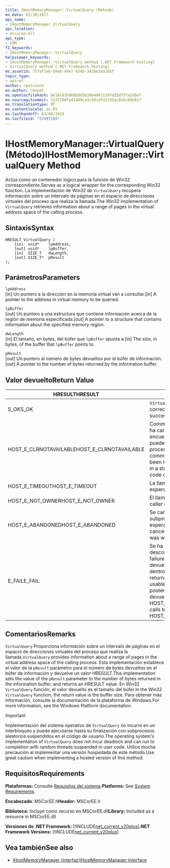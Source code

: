 ```yaml
---
title: IHostMemoryManager::VirtualQuery (Método)
ms.date: 03/30/2017
api_name:
- IHostMemoryManager.VirtualQuery
api_location:
- mscoree.dll
api_type:
- COM
f1_keywords:
- IHostMemoryManager::VirtualQuery
helpviewer_keywords:
- IHostMemoryManager::VirtualQuery method [.NET Framework hosting]
- VirtualQuery method [.NET Framework hosting]
ms.assetid: 757af1e6-b9e8-49e7-b5db-342be3aa205f
topic_type:
- apiref
author: rpetrusha
ms.author: ronpet
ms.openlocfilehash: 8e18c035060b8d5b38649011597d35d75fa2d8ef
ms.sourcegitcommit: 5137208fa414d9ca3c58cdfd2155ac81bc89e917
ms.translationtype: MT
ms.contentlocale: es-ES
ms.lasthandoff: 03/06/2019
ms.locfileid: "57497189"
---
```

# <a name="ihostmemorymanagervirtualquery-method"></a><span data-ttu-id="595b9-102">IHostMemoryManager::VirtualQuery (Método)</span><span class="sxs-lookup"><span data-stu-id="595b9-102">IHostMemoryManager::VirtualQuery Method</span></span>
<span data-ttu-id="595b9-103">Actúa como un contenedor lógico para la función de Win32 correspondiente.</span><span class="sxs-lookup"><span data-stu-id="595b9-103">Serves as a logical wrapper for the corresponding Win32 function.</span></span> <span data-ttu-id="595b9-104">La implementación de Win32 de `VirtualQuery` recupera información sobre un intervalo de páginas en el espacio de direcciones virtuales del proceso que realiza la llamada.</span><span class="sxs-lookup"><span data-stu-id="595b9-104">The Win32 implementation of `VirtualQuery` retrieves information about a range of pages in the virtual address space of the calling process.</span></span>  
  
## <a name="syntax"></a><span data-ttu-id="595b9-105">Sintaxis</span><span class="sxs-lookup"><span data-stu-id="595b9-105">Syntax</span></span>  
  
```  
HRESULT VirtualQuery (  
    [in]  void*    lpAddress,  
    [out] void*    lpBuffer,  
    [in]  SIZE_T   dwLength,  
    [out] SIZE_T*  pResult  
);  
```  
  
## <a name="parameters"></a><span data-ttu-id="595b9-106">Parámetros</span><span class="sxs-lookup"><span data-stu-id="595b9-106">Parameters</span></span>  
 `lpAddress`  
 <span data-ttu-id="595b9-107">[in] Un puntero a la dirección en la memoria virtual van a consultar.</span><span class="sxs-lookup"><span data-stu-id="595b9-107">[in] A pointer to the address in virtual memory to be queried.</span></span>  
  
 `lpBuffer`  
 <span data-ttu-id="595b9-108">[out] Un puntero a una estructura que contiene información acerca de la región de memoria especificada.</span><span class="sxs-lookup"><span data-stu-id="595b9-108">[out] A pointer to a structure that contains information about the specified memory region.</span></span>  
  
 `dwLength`  
 <span data-ttu-id="595b9-109">[in] El tamaño, en bytes, del búfer que `lpBuffer` apunta a.</span><span class="sxs-lookup"><span data-stu-id="595b9-109">[in] The size, in bytes, of the buffer that `lpBuffer` points to.</span></span>  
  
 `pResult`  
 <span data-ttu-id="595b9-110">[out] Un puntero al número de bytes devueltos por el búfer de información.</span><span class="sxs-lookup"><span data-stu-id="595b9-110">[out] A pointer to the number of bytes returned by the information buffer.</span></span>  
  
## <a name="return-value"></a><span data-ttu-id="595b9-111">Valor devuelto</span><span class="sxs-lookup"><span data-stu-id="595b9-111">Return Value</span></span>  
  
|<span data-ttu-id="595b9-112">HRESULT</span><span class="sxs-lookup"><span data-stu-id="595b9-112">HRESULT</span></span>|<span data-ttu-id="595b9-113">Descripción</span><span class="sxs-lookup"><span data-stu-id="595b9-113">Description</span></span>|  
|-------------|-----------------|  
|<span data-ttu-id="595b9-114">S_OK</span><span class="sxs-lookup"><span data-stu-id="595b9-114">S_OK</span></span>|<span data-ttu-id="595b9-115">`VirtualQuery` se devolvió correctamente.</span><span class="sxs-lookup"><span data-stu-id="595b9-115">`VirtualQuery` returned successfully.</span></span>|  
|<span data-ttu-id="595b9-116">HOST_E_CLRNOTAVAILABLE</span><span class="sxs-lookup"><span data-stu-id="595b9-116">HOST_E_CLRNOTAVAILABLE</span></span>|<span data-ttu-id="595b9-117">Common language runtime (CLR) no se ha cargado en un proceso o el CLR se encuentra en un estado en el que no se puede ejecutar código administrado o procesar la llamada correctamente.</span><span class="sxs-lookup"><span data-stu-id="595b9-117">The common language runtime (CLR) has not been loaded into a process, or the CLR is in a state in which it cannot run managed code or process the call successfully.</span></span>|  
|<span data-ttu-id="595b9-118">HOST_E_TIMEOUT</span><span class="sxs-lookup"><span data-stu-id="595b9-118">HOST_E_TIMEOUT</span></span>|<span data-ttu-id="595b9-119">La llamada ha agotado el tiempo de espera.</span><span class="sxs-lookup"><span data-stu-id="595b9-119">The call timed out.</span></span>|  
|<span data-ttu-id="595b9-120">HOST_E_NOT_OWNER</span><span class="sxs-lookup"><span data-stu-id="595b9-120">HOST_E_NOT_OWNER</span></span>|<span data-ttu-id="595b9-121">El llamador no posee el bloqueo.</span><span class="sxs-lookup"><span data-stu-id="595b9-121">The caller does not own the lock.</span></span>|  
|<span data-ttu-id="595b9-122">HOST_E_ABANDONED</span><span class="sxs-lookup"><span data-stu-id="595b9-122">HOST_E_ABANDONED</span></span>|<span data-ttu-id="595b9-123">Se canceló un evento mientras un subproceso bloqueado o fibra estaba esperando en ella.</span><span class="sxs-lookup"><span data-stu-id="595b9-123">An event was canceled while a blocked thread or fiber was waiting on it.</span></span>|  
|<span data-ttu-id="595b9-124">E_FAIL</span><span class="sxs-lookup"><span data-stu-id="595b9-124">E_FAIL</span></span>|<span data-ttu-id="595b9-125">Se ha producido un error irrecuperable desconocido.</span><span class="sxs-lookup"><span data-stu-id="595b9-125">An unknown catastrophic failure occurred.</span></span> <span data-ttu-id="595b9-126">Cuando un método devuelve E_FAIL, CLR ya no es utilizable dentro del proceso.</span><span class="sxs-lookup"><span data-stu-id="595b9-126">When a method returns E_FAIL, the CLR is no longer usable within the process.</span></span> <span data-ttu-id="595b9-127">Las llamadas posteriores a métodos de hospedaje devuelven HOST_E_CLRNOTAVAILABLE.</span><span class="sxs-lookup"><span data-stu-id="595b9-127">Subsequent calls to hosting methods return HOST_E_CLRNOTAVAILABLE.</span></span>|  
  
## <a name="remarks"></a><span data-ttu-id="595b9-128">Comentarios</span><span class="sxs-lookup"><span data-stu-id="595b9-128">Remarks</span></span>  
 <span data-ttu-id="595b9-129">`VirtualQuery` Proporciona información sobre un intervalo de páginas en el espacio de direcciones virtuales del proceso que realiza la llamada.</span><span class="sxs-lookup"><span data-stu-id="595b9-129">`VirtualQuery` provides information about a range of pages in the virtual address space of the calling process.</span></span> <span data-ttu-id="595b9-130">Esta implementación establece el valor de la `pResult` parámetro para el número de bytes devueltos en el búfer de información y devuelve un valor HRESULT.</span><span class="sxs-lookup"><span data-stu-id="595b9-130">This implementation sets the value of the `pResult` parameter to the number of bytes returned in the information buffer, and returns an HRESULT value.</span></span> <span data-ttu-id="595b9-131">En Win32 `VirtualQuery` función, el valor devuelto es el tamaño del búfer.</span><span class="sxs-lookup"><span data-stu-id="595b9-131">In the Win32 `VirtualQuery` function, the return value is the buffer size.</span></span> <span data-ttu-id="595b9-132">Para obtener más información, consulte la documentación de la plataforma de Windows.</span><span class="sxs-lookup"><span data-stu-id="595b9-132">For more information, see the Windows Platform documentation.</span></span>  
  
> [!IMPORTANT]
>  <span data-ttu-id="595b9-133">Implementación del sistema operativo de `VirtualQuery` no incurre en un interbloqueo y puede ejecutarse hasta su finalización con subprocesos aleatorios suspendidos en el código de usuario.</span><span class="sxs-lookup"><span data-stu-id="595b9-133">The operating system's implementation of `VirtualQuery` does not incur deadlock and can run to completion with random threads suspended in user code.</span></span> <span data-ttu-id="595b9-134">Utilice mucha precaución al implementar una versión hospedada de este método.</span><span class="sxs-lookup"><span data-stu-id="595b9-134">Use great caution when implementing a hosted version of this method.</span></span>  
  
## <a name="requirements"></a><span data-ttu-id="595b9-135">Requisitos</span><span class="sxs-lookup"><span data-stu-id="595b9-135">Requirements</span></span>  
 <span data-ttu-id="595b9-136">**Plataformas:** Consulte [Requisitos del sistema](../../../../docs/framework/get-started/system-requirements.md).</span><span class="sxs-lookup"><span data-stu-id="595b9-136">**Platforms:** See [System Requirements](../../../../docs/framework/get-started/system-requirements.md).</span></span>  
  
 <span data-ttu-id="595b9-137">**Encabezado**: MSCorEE.h</span><span class="sxs-lookup"><span data-stu-id="595b9-137">**Header:** MSCorEE.h</span></span>  
  
 <span data-ttu-id="595b9-138">**Biblioteca:** Incluye como recurso en MSCorEE.dll</span><span class="sxs-lookup"><span data-stu-id="595b9-138">**Library:** Included as a resource in MSCorEE.dll</span></span>  
  
 <span data-ttu-id="595b9-139">**Versiones de .NET Framework:** [!INCLUDE[net_current_v20plus](../../../../includes/net-current-v20plus-md.md)]</span><span class="sxs-lookup"><span data-stu-id="595b9-139">**.NET Framework Versions:** [!INCLUDE[net_current_v20plus](../../../../includes/net-current-v20plus-md.md)]</span></span>  
  
## <a name="see-also"></a><span data-ttu-id="595b9-140">Vea también</span><span class="sxs-lookup"><span data-stu-id="595b9-140">See also</span></span>
- [<span data-ttu-id="595b9-141">IHostMemoryManager (interfaz)</span><span class="sxs-lookup"><span data-stu-id="595b9-141">IHostMemoryManager Interface</span></span>](../../../../docs/framework/unmanaged-api/hosting/ihostmemorymanager-interface.md)
